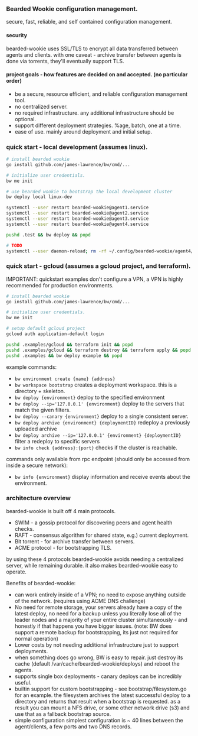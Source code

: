 ### Bearded Wookie configuration management.
secure, fast, reliable, and self contained configuration management.

#### security
bearded-wookie uses SSL/TLS to encrypt all data transferred between agents and clients.
with one caveat - archive transfer between agents is done via torrents, they'll eventually support TLS.

#### project goals - how features are decided on and accepted. (no particular order)
- be a secure, resource efficient, and reliable configuration management tool.
- no centralized server.
- no required infrastructure. any additional infrastructure should be optional.
- support different deployment strategies. %age, batch, one at a time.
- ease of use. mainly around deployment and initial setup.

### quick start - local development (assumes linux).
```bash
# install bearded wookie
go install github.com/james-lawrence/bw/cmd/...

# initialize user credentials.
bw me init

# use bearded wookie to bootstrap the local development cluster
bw deploy local linux-dev

systemctl --user restart bearded-wookie@agent1.service
systemctl --user restart bearded-wookie@agent2.service
systemctl --user restart bearded-wookie@agent3.service
systemctl --user restart bearded-wookie@agent4.service

pushd .test && bw deploy && popd

# TODO
systemctl --user daemon-reload; rm -rf ~/.config/bearded-wookie/agent4/tls ~/.cache/bearded-wookie/agent4/cached.certs && systemctl --user restart bearded-wookie@agent4.service && journalctl -f --user-unit bearded-wookie@agent4.service
```

### quick start - gcloud (assumes a gcloud project, and terraform).
IMPORTANT: quickstart examples don't configure a VPN, a VPN is highly recommended for production environments.

```bash
# install bearded wookie
go install github.com/james-lawrence/bw/cmd/...

# initialize user credentials.
bw me init

# setup default gcloud project
gcloud auth application-default login

pushd .examples/gcloud && terraform init && popd
pushd .examples/gcloud && terraform destroy && terraform apply && popd
pushd .examples && bw deploy example && popd
```

example commands:  
 - `bw environment create {name} {address}`  
 - `bw workspace bootstrap` creates a deployment workspace. this is a directory + skeleton.  
 - `bw deploy {environment}` deploy to the specified environment  
 - `bw deploy --ip='127.0.0.1' {environment}` deploy to the servers that match the given filters. 
 - `bw deploy --canary {environment}` deploy to a single consistent server. 
 - `bw deploy archive {environment} {deploymentID}` redeploy a previously uploaded archive  
 - `bw deploy archive --ip='127.0.0.1' {environment} {deploymentID}` filter a redeploy to specific servers  
 - `bw info check {address}:{port}` checks if the cluster is reachable.  

commands only available from rpc endpoint (should only be accessed from inside a secure network):  
 - `bw info {environment}` display information and receive events about the environment.  

### architecture overview
bearded-wookie is built off 4 main protocols.
- SWIM - a gossip protocol for discovering peers and agent health checks.
- RAFT - consensus algorithm for shared state, e.g.) current deployment.
- Bit torrent - for archive transfer between servers.
- ACME protocol - for bootstrapping TLS.

by using these 4 protocols bearded-wookie avoids needing a centralized server, while remaining durable.
it also makes bearded-wookie easy to operate.

Benefits of bearded-wookie:
- can work entirely inside of a VPN; no need to expose anything outside of the network. (requires using ACME DNS challenge)
- No need for remote storage, your servers already have a copy of the latest deploy, no need for a backup unless you literally lose all of the leader nodes and a majority of your entire cluster simultaneously - and honestly if that happens you have bigger issues. (note: BW does support a remote backup for bootstrapping, its just not required for normal operation)
- Lower costs by not needing additional infrastructure just to support deployments.
- when something does go wrong, BW is easy to repair. just destroy its cache (default /var/cache/bearded-wookie/deploys) and reboot the agents.
- supports single box deployments - canary deploys can be incredibly useful.
- builtin support for custom bootstrapping - see bootstrap/filesystem.go for an example. the filesystem archives the latest successful deploy to a directory and returns that result when a bootstrap is requested. as a result you can mount a NFS drive, or some other network drive (s3) and use that as a fallback bootstrap source.
- simple configuration simplest configuration is ~ 40 lines between the agent/clients, a few ports and two DNS records.
